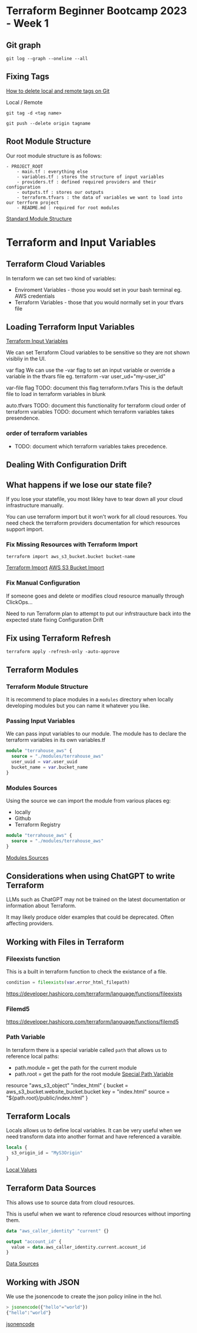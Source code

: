 # Terraform Beginner Bootcamp 2023 - Week 1

## Git graph

```
git log --graph --oneline --all

```

## Fixing Tags

[How to delete local and remote tags on Git](https://devconnected.com/how-to-delete-local-and-remote-tags-on-git/)

Local / Remote
```
git tag -d <tag name>

git push --delete origin tagname
```

## Root Module Structure

Our root module structure is as follows:

```
- PROJECT_ROOT
    - main.tf : everything else
    - variables.tf : stores the structure of input variables
    - providers.tf : defined required providers and their configuration
    - outputs.tf : stores our outputs
    - terraform.tfvars : the data of variables we want to load into our terrform project
    - README.md : required for root modules
```

[Standard Module Structure](https://developer.hashicorp.com/terraform/language/modules/develop/structure)

# Terraform and Input Variables

## Terraform Cloud Variables
In terraform we can set two kind of variables:

- Enviroment Variables - those you would set in your bash terminal eg. AWS credentials
- Terraform Variables - those that you would normally set in your tfvars file

## Loading Terraform Input Variables

[Terraform Input Variables](https://developer.hashicorp.com/terraform/language/values/variables)


We can set Terraform Cloud variables to be sensitive so they are not shown visibliy in the UI.

var flag
We can use the -var flag to set an input variable or override a variable in the tfvars file eg. terraform -var user_ud="my-user_id"

var-file flag
TODO: document this flag
terraform.tvfars
This is the default file to load in terraform variables in blunk

auto.tfvars
TODO: document this functionality for terraform cloud
order of terraform variables
TODO: document which terraform variables takes presendence.

### order of terraform variables

- TODO: document which terraform variables takes precedence.

## Dealing With Configuration Drift

## What happens if we lose our state file?

If you lose your statefile, you most likley have to tear down all your cloud infrastructure manually.

You can use terraform import but it won't work for all cloud resources. You need check the terraform providers documentation for which resources support import.

### Fix Missing Resources with Terraform Import

`terraform import aws_s3_bucket.bucket bucket-name`

[Terraform Import](https://developer.hashicorp.com/terraform/cli/import)
[AWS S3 Bucket Import](https://registry.terraform.io/providers/hashicorp/aws/latest/docs/resources/s3_bucket#import)

### Fix Manual Configuration

If someone goes and delete or modifies cloud resource manually through ClickOps...

Need to run Terraform plan to attempt to put our infrstraucture back into the expected state fixing Configuration Drift

## Fix using Terraform Refresh

```
terraform apply -refresh-only -auto-approve
```

## Terraform Modules

### Terraform Module Structure

It is recommend to place modules in a `modules` directory when locally developing modules but you can name it whatever you like.

### Passing Input Variables

We can pass input variables to our module.
The module has to declare the terraform variables in its own variables.tf

```tf
module "terrahouse_aws" {
  source = "./modules/terrahouse_aws"
  user_uuid = var.user_uuid
  bucket_name = var.bucket_name
}
```

### Modules Sources

Using the source we can import the module from various places eg:
- locally
- Github
- Terraform Registry

```tf
module "terrahouse_aws" {
  source = "./modules/terrahouse_aws"
}
```


[Modules Sources](https://developer.hashicorp.com/terraform/language/modules/sources)


## Considerations when using ChatGPT to write Terraform

LLMs such as ChatGPT may not be trained on the latest documentation or information about Terraform.

It may likely produce older examples that could be deprecated. Often affecting providers.

## Working with Files in Terraform


### Fileexists function

This is a built in terraform function to check the existance of a file.

```tf
condition = fileexists(var.error_html_filepath)
```

https://developer.hashicorp.com/terraform/language/functions/fileexists

### Filemd5

https://developer.hashicorp.com/terraform/language/functions/filemd5

### Path Variable

In terraform there is a special variable called `path` that allows us to reference local paths:
- path.module = get the path for the current module
- path.root = get the path for the root module
[Special Path Variable](https://developer.hashicorp.com/terraform/language/expressions/references#filesystem-and-workspace-info)


resource "aws_s3_object" "index_html" {
  bucket = aws_s3_bucket.website_bucket.bucket
  key    = "index.html"
  source = "${path.root}/public/index.html"
}

## Terraform Locals

Locals allows us to define local variables.
It can be very useful when we need transform data into another format and have referenced a varaible.

```tf
locals {
  s3_origin_id = "MyS3Origin"
}
```
[Local Values](https://developer.hashicorp.com/terraform/language/values/locals)

## Terraform Data Sources

This allows use to source data from cloud resources.

This is useful when we want to reference cloud resources without importing them.

```tf
data "aws_caller_identity" "current" {}

output "account_id" {
  value = data.aws_caller_identity.current.account_id
}
```
[Data Sources](https://developer.hashicorp.com/terraform/language/data-sources)

## Working with JSON

We use the jsonencode to create the json policy inline in the hcl.

```tf
> jsonencode({"hello"="world"})
{"hello":"world"}
```

[jsonencode](https://developer.hashicorp.com/terraform/language/functions/jsonencode)